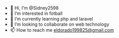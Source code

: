 - 👋 Hi, I’m @Sidney2598
- 👀 I’m interested in fotball
- 🌱 I’m currently learning  php and laravel 
- 💞️ I’m looking to collaborate on  web technology
- 📫 How to reach me eldorado199825@gmail.com

<!---
Sidney2598/Sidney2598 is a ✨ special ✨ repository because its `README.md` (this file) appears on your GitHub profile.
You can click the Preview link to take a look at your changes.
--->
